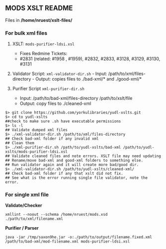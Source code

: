 ## MODS XSLT README

Files in **/home/nruest/xslt-files/**

### For bulk xml files

1. XSLT: `mods-purifier-ldsi.xsl`
    - Fixes Redmine Tickets: 
    - \#2831 (related: #1958 , #1959), #2832, #2833, #3128, #3129, #3130, #3131

2.    Validator Script: `xml-validator-dir.sh`
    - Input:  /path/to/xml/files-directory 
    - Output: copies files to ./bad-xml/* and ./good-xml/*
     
3. Purifier Script `xml-purifier-dir.sh`
    - Input:  /path/to/bad-xml/files-directory /path/to/xslt/file 
    - Output: copy files to ./cleaned-xml

```
$> git clone https://github.com/yorkulibraries/yudl-xslts.git
$> cd to yudl-xslts
##check to make sure .sh have executable permissions
$> ls -l 
## Validate dumped xml files
$> ./xml-validator-dir.sh /path/to/xml/files-directory 
## Check bad-xml folder if any invalid xml
## Clean them
$> ./xml-purifier-dir.sh /path/to/yudl-xslts/bad-xml /path/to/yudl-xslts/mods-purifier-ldsi.xsl
## Validate cleaned files and note errors. XSLT file may need updating
## Rename/move bad-xml and good-xml folders to something else.
## Run validator again and it will create more bad/good dir. 
$> ./xml-validator-dir.sh /path/to/yudl-xslts/cleaned-xml/
## Check bad-xml folder if any that xslt did not fix.
## See what is the error running single file validator, note the error. 
```
   
   
### For single xml file

**Validate/Checker**

``` xmllint --noout --schema /home/nruest/mods.xsd ./path/to/xml/filename.xml ```

**Purifier / Parser**

``` java -jar /tmp/saxon9he.jar -o:./path/to/output/filename.fixed.xml /path/to/bad-xml/mod-filename.xml mods-purifier-ldsi.xsl ```


